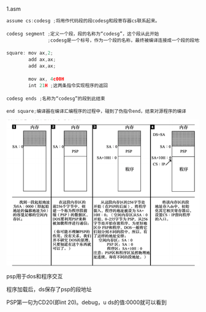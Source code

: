 1.asm

```javascript
assume cs:codesg ;将用作代码段的段codesg和段寄存器cs联系起来。

codesg segment ;定义一个段，段的名称为“codesg”，这个段从此开始
			   ;codesg是一个标号，作为一个段的名称，最终被编译连接成一个段的段地址

square:	mov ax,2;
		add ax,ax;
		add ax,ax;
	
		mov ax, 4c00H 
		int 21H ;这两条指令实现程序的返回
	
codesg ends ;名称为“codesg”的段到此结束

end square;编译器在编译汇编程序的过程中，碰到了伪指令end，结束对源程序的编译
```



![](assets/04%20第一个程序_image_0.png)

psp用于dos和程序交互

程序加载后，ds保存了psp的段地址

PSP第一句为CD20(即int 20)。debug，u ds的值:0000就可以看到

